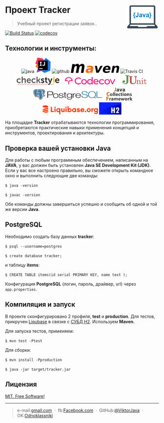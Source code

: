 # Проект Tracker [<img alt="Logo" src="images/logo.png" height="80" align="right"/>](https://www.vectorlogo.zone)
> Учебный проект регистрации заявок..


[![Build Status](https://travis-ci.org/ViktorJava/job4j_tracker.svg?branch=master)](https://travis-ci.org/ViktorJava/job4j_tracker)
[![codecov](https://codecov.io/gh/ViktorJava/job4j_tracker/branch/master/graph/badge.svg)](https://codecov.io/gh/ViktorJava/job4j_tracker)

## Технологии и инструменты:
<p align="center">
<img src="https://www.vectorlogo.zone/logos/java/java-ar21.svg" alt="java" width="120" height="60"/>
<img src="images/idea.png" alt="intellij" height="50"/>
<img src="https://www.vectorlogo.zone/logos/github/github-ar21.svg" alt="github" height="70"/>
<img src="images/maven.png" alt="maven" height="30"/>
<img src="https://www.vectorlogo.zone/logos/travis-ci/travis-ci-ar21.svg" alt="Travis CI" width="120" height="60"/>
<img src="images/checkstyle.png" alt="CheckStyle"  height="40"/>
<img src="images/codecov.png" alt="Codecov"  height="35"/>
<img src="images/junit.png" alt="JUnit"  height="40"/>
<img src="images/postgresql.png" alt="PSQL"  height="45"/>
<img src="images/jcf.png" alt="JCF"  width="90"/>
<img src="images/liquibase.png" alt="liquibase" height="30"/>
<img src="images/h2.png" alt="liquibase" height="40"/>
</p>

На площадке **Tracker** отрабатываются технологии программирования, приобретаются практические навыки применения концепций и инструментов, проектирования и архитектуры.

## Проверка вашей установки Java
Для работы с любым программным обеспечением, написанным на **JAVA**, у вас должен быть установлен **Java SE Development Kit (JDK)**. Если у вас все настроено правильно, вы сможете открыть командное окно и выполнить следующие две команды:

`$ java -version`

`$ javac -version`

Обе команды должны завершиться успешно и сообщить об одной и той же версии **Java**.

## PostgreSQL


Необходимо создать базу данных **tracker**:

`$ psql --username=postgres` 

`$ create database tracker;`

и таблицу **items**:

`$ CREATE TABLE items(id serial PRIMARY KEY, name text );`

Конфигурация **PostgreSQL** (логин, пароль, драйвер, url) через `app.properties`.

## Компиляция и запуск
В проекте сконфигурировано 2 профиля, **test** и **production**.
Для тестов, прикручен [Liqubase](https://www.liquibase.org/) в связке с [СУБД H2](https://www.h2database.com/html/main.html). Используем **Maven.** 

Для запуска тестов, применяем:

`$ mvn test -Ptest`

Для сборки: 

`$ mvn install -Pproduction`

`$ java -jar target/tracker.jar`

## Лицензия
	
[MIT. Free Software!](https://github.com/ViktorJava/job4j/tree/master/LICENSE)

---

>e-mail:[gmail.com](mailto:gipsyscrew@gmail.com) &nbsp;&middot;&nbsp;
>fb:[Facebook.com](https://www.facebook.com/viktor.vdovichenko) &nbsp;&middot;&nbsp;
> GitHub:[@ViktorJava](https://github.com/ViktorJava) &nbsp;&middot;&nbsp;
> OK:[Odnoklassniki](https://ok.ru/profile/571539586668)

